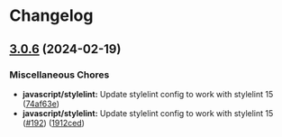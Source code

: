 # Changelog

## [3.0.6](https://github.com/kronostechnologies/standards/compare/eslint-config-v3.0.5...eslint-config-v3.0.6) (2024-02-19)


### Miscellaneous Chores

* **javascript/stylelint:** Update stylelint config to work with stylelint 15 ([74af63e](https://github.com/kronostechnologies/standards/commit/74af63eae81047c9bd2ed988a2858b21e74427e1))
* **javascript/stylelint:** Update stylelint config to work with stylelint 15 ([#192](https://github.com/kronostechnologies/standards/issues/192)) ([1912ced](https://github.com/kronostechnologies/standards/commit/1912cedc0474a4ef28a701f80c5f67e994ac670b))
